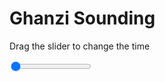 <h1>Ghanzi Sounding</h1>
<p>Drag the slider to change the time</p>

<div class="slidecontainer">
<input oninput='setImage(this)' class="slider" type="range" min="0" max="4" value="0" step="1" />
<img id='img'/>
</div>

<script>
var img = document.getElementById('img');
var img_array = ['/assets/images/skwt/skd_ghanzi_wrfout_d01_2020-07-31_12:00:00.png',
'/assets/images/skwt/skd_ghanzi_wrfout_d01_2020-07-31_18:00:00.png',
'/assets/images/skwt/skd_ghanzi_wrfout_d01_2020-08-01_00:00:00.png',
'/assets/images/skwt/skd_ghanzi_wrfout_d01_2020-08-01_06:00:00.png',];
function setImage(obj)
{
        var value = obj.value;
        img.src = img_array[value];

}
</script>
